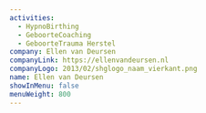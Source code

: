 ```yaml
---
activities:
  - HypnoBirthing
  - GeboorteCoaching
  - GeboorteTrauma Herstel
company: Ellen van Deursen
companyLink: https://ellenvandeursen.nl
companyLogo: 2013/02/shglogo_naam_vierkant.png
name: Ellen van Deursen
showInMenu: false
menuWeight: 800
---
```


